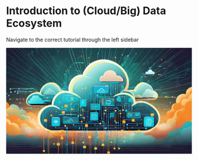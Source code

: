 # Introduction to (Cloud/Big) Data Ecosystem

Navigate to the correct tutorial through the left sidebar

![](./images/index-cover.jpg)